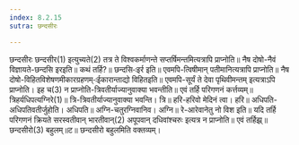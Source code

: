 ```yaml
---
index: 8.2.15
sutra: छन्दसीरः

---
```

 छन्दसीरः छन्दसीर(1) इत्युच्यते(2) तत्र ते विश्वकर्माणन्ते सप्तर्षिमन्तमित्यत्रापि प्राप्नोति॥ नैष दोषो-नैवं विज्ञायते-छन्दसि इरइति॥ कथं तर्हि?॥ छन्दसि-ःइर्र इति॥ एवमपि-त्विषीमान् पतीमानित्यत्रापि प्राप्नोति॥ नैष दोषो-विहितविशेषणमीकारग्रहणम्-ःईकारान्ताद्यो विहितइति॥ एवमपि-सूर्यं ते देवा पृथिवीमन्तम् इत्यत्राऽपि प्राप्नोति। इह च(3) न प्राप्नोति-त्रिवतीर्याज्यानुवाक्या भवन्तीति॥ एवं तर्हि परिगणनं कर्त्तव्यम्॥ त्रिहर्यधिपत्यग्निरे(1)॥ त्रि-त्रिवतीर्याज्यानुवाक्या भवन्ति। त्रि॥ हरि-हरिवो मेदिनं त्वा। हरि॥ अधिपति-अधिपतिवतीर्जुहोति। अधिपति॥ अग्नि-चतुरग्निवानिव। अग्नि॥ रे-आरेवानेतु नो विश इति॥ यदि तर्हि परिगणनं क्रियते सरस्वतीवान् भारतीवान्(2) अपूपवान् दधिवांश्चरुः इत्यत्र न प्राप्नोति॥ एवं तर्हिझ्र्॥छन्दसीरो(3) बहुलम्॥ट॥ छन्दसीरो बहुलमिति वक्तव्यम्। 